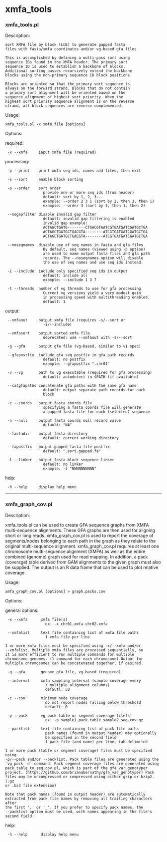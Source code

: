 # xmfa_tools 

### xmfa_tools.pl
Description:

    sort XMFA file by block (LCB) to generate gapped fasta
    files with fasta/xmfa coordinates and/or vg-based gfa files

    This is accomplished by defining a multi-pass sort using
    sequence IDs found in the XMFA header. The primary sort
    sequence ID is used to establish a backbone of blocks.
    Additional sorting passes recursively extend the backbone
    blocks using the non-primary sequence ID block positions.

    Blocks are oriented so that the primary sort sequence is
    always on the forward strand. Blocks that do not contain
    a primary sort alignment will be oriented based on the
    sequence alignment of highest sort priority. When the
    highest sort priority sequence alignment is on the reverse
    strand, all block sequences are reverse complemented.


Usage:

    xmfa_tools.pl -x xmfa.file [options]

Options:

  required:

     -x --xmfa     input xmfa file (required)

  processing:

     -p --print    print xmfa seq ids, names and files, then exit

     -s --sort     enable block sorting

     -o --order    sort order
                     provide one or more seq ids (from header)
                     default: sort by 1, 2, 3... 
                     example: --order 2 3 1 (sort by 2, then 3, then 1)
                     example: --order 3 (sort by 3, then 1, then 2)

     --nogapfilter disable invalid gap filter
                     default: invalid gap filtering is enabled
                     invalid gap example:
                     ACTAGCTGATG--------CTGACGTAATCGTGATGATCGATGCTGA
                     ACTAGCTGATGCTGACGTA--------ATCGTGATGATCGATGCTGA
                     ACTAGCTGATGCTGACGTA--------ATCGTGATGATCGATGCTGA

     --noseqnames  disable use of seq names in fasta and gfa files
                     By default, seq names (viewed using -p option)
                     are used to name output fasta files and gfa path
                     records. The --noseqnames option will disable
                     the use of seq names and use seq ids instead.

     -i --include  include only specified seq ids in output
                     default: include all
                     example: --include 1 3 7

     -t --threads  number of vg threads to use for gfa processing
                     Current vg versions yield a very modest gain
                     in processing speed with multithreading enabled.
                     default: 1

  output:

     --xmfaout     output xmfa file (requires -s/--sort or
                     -i/--include)

     --xmfasort    output sorted xmfa file
                     deprecated: use --xmfaout with -s/--sort

     -g --gfa      output gfa file (vg-based, similar to v1 spec)

     --gfapostfix  include gfa seq postfix in gfa path records
                     default: no postfix
                     example: --gfapostfix ".chr01"

     -v --vg       path to vg executable (required for gfa processing)
                     default: autodetect in $PATH (if available)

     --catgfapaths concatenate gfa paths with the same gfa name
                     default: output separate path records for each
                     block

     -c --coords   output fasta coords file
                     specifying a fasta coords file will generate
                     a gapped fasta file for each (selected) sequence

     -n --null     output fasta coords null record value
                     default: "NA"

     --fastadir    output fasta directory
                     default: current working directory

     --fapostfix   output gapped fasta file postfix
                     default: ".sort.gapped.fa"

     -l --linker   output fasta block sequence linker
                     default: no linker
                     example: -l "NNNNNNNNNN"

  help:

     -h --help     display help menu

---

### xmfa_graph_cov.pl

Description:

xmfa_tools.pl can be used to create GFA sequence graphs from XMFA multi-sequence alignments. These GFA graphs are then used for aligning short or long reads. xmfa_graph_cov.pl is used to report the coverage of segments/nodes belonging to each path in the graph as they relate to the original multi-sequence alignment.  xmfa_graph_cov.pl requires at least one chromosome multi-sequence alignment (XMFA) as well as the entire combined (genome) graph used for read mapping. In addition, a pack (coverage) table derived from GAM alignments to the given graph must also be supplied.  The output is an R data frame that can be used to plot relative coverage.

Usage:

    xmfa_graph_cov.pl [options] > graph.packs.cov

Options:

  general options:

     -x --xmfa      xmfa file(s)
                      ex: -x chr01.xmfa chr02.xmfa

     --xmfalist     text file containing list of xmfa file paths
                      1 xmfa file per line

    1 or more xmfa files must be specified using -x/--xmfa and/or
    --xmfalist. Multiple xmfa files are processed sequentially, so
    it is more efficient to run multiple commands for multiple
    chromosome genomes. (1 command for each chromosome) Output for
    multiple chromosomes can be concatenated together, if desired.

     -g --gfa       genome gfa file, vg-based (required)

     --interval     xmfa sampling interval (sample coverage every
                      X multiple alignment columns)
                      defautl: 50

     -c --cov       minimum node coverage
                      do not report nodes falling below threshold
                      default: 0

     -p --pack      vg pack table or segment coverage file(s)
                      ex: -p sample1.pack.table sample2.seg.cov.gz

     --packlist     text file containing list of pack file paths
                      pack names (found in output header) may optionally
                      be specified in the second field
                      1 pack file (and name) per line, tab-delimited

    1 or more pack (table or segment coverage) files must be specified using
    -p/--pack and/or --packlist. Pack table files are generated using the
    `vg pack -d` command. Pack segment coverage files are generated using
    pack_table_to_seg_cov.pl, which is part of the gfa_var_genotyper
    project. (https://github.com/brianabernathy/gfa_var_genotyper) Pack
    files may be uncompressed or compressed using either gzip or bzip2. (.gz
    or .bz2 file extension)

    Note that pack names (found in output header) are automatically
    extracted from pack file names by removing all trailing characters after
    the first '.' or '_'. If you prefer to specify pack names, the
    --packlist option must be used, with names appearing in the file's
    second field.

  help:

     -h --help      display help menu
